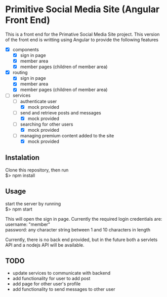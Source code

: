 # Primitive Social Media Site (Angular Front End)
This is a front end for the Primative Social Media Site project. This version of the front end is writting using Angular to provide the following features
- [x] components
  - [x] sign in page 
  - [x] member area
  - [x] member pages (children of member area)
- [x] routing
  - [x] sign in page 
  - [x] member area
  - [x] member pages (children of member area)
- [ ] services 
  - [ ] authenticate user
    - [x] mock provided
  - [ ] send and retrieve posts and messages
    - [x] mock provided  
  - [ ] searching for other users
    - [x] mock provided  
  - [ ] managing premium content added to the site
    - [x] mock provided  

## Instalation
Clone this repository, then run<br>
$> npm install

## Usage
start the server by running<br>
$> npm start

This will open the sign in page. Currently the required login credentials are:<br>
username: "member"<br>
password: any character string between 1 and 10 characters in length

Currently, there is no back end provided, but in the future both a servlets API and a nodejs API will be available.

## TODO
* update services to communicate with backend
* add functionality for user to add post
* add page for other user's profile
* add functionality to send messages to other user

